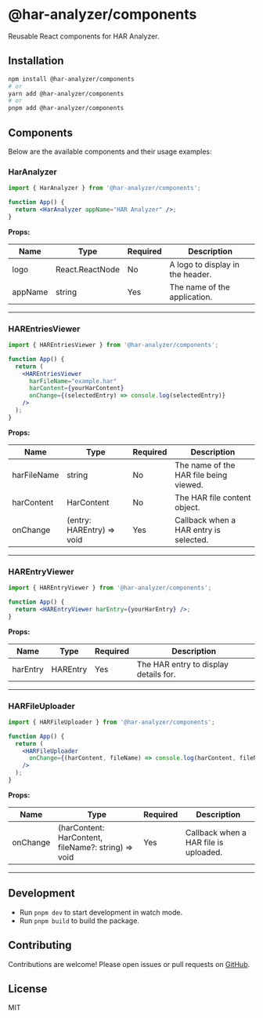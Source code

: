 # @har-analyzer/components

Reusable React components for HAR Analyzer.

## Installation

```sh
npm install @har-analyzer/components
# or
yarn add @har-analyzer/components
# or
pnpm add @har-analyzer/components
```

## Components

Below are the available components and their usage examples:

### HarAnalyzer

```jsx
import { HarAnalyzer } from '@har-analyzer/components';

function App() {
  return <HarAnalyzer appName="HAR Analyzer" />;
}
```

**Props:**

| Name      | Type            | Required | Description                          |
|-----------|-----------------|----------|--------------------------------------|
| logo      | React.ReactNode | No       | A logo to display in the header.    |
| appName   | string          | Yes      | The name of the application.        |

---

### HAREntriesViewer

```jsx
import { HAREntriesViewer } from '@har-analyzer/components';

function App() {
  return (
    <HAREntriesViewer
      harFileName="example.har"
      harContent={yourHarContent}
      onChange={(selectedEntry) => console.log(selectedEntry)}
    />
  );
}
```

**Props:**

| Name          | Type                          | Required | Description                                      |
|---------------|-------------------------------|----------|--------------------------------------------------|
| harFileName   | string                        | No       | The name of the HAR file being viewed.          |
| harContent    | HarContent                    | No       | The HAR file content object.                    |
| onChange      | (entry: HAREntry) => void     | Yes      | Callback when a HAR entry is selected.          |

---

### HAREntryViewer

```jsx
import { HAREntryViewer } from '@har-analyzer/components';

function App() {
  return <HAREntryViewer harEntry={yourHarEntry} />;
}
```

**Props:**

| Name      | Type      | Required | Description                          |
|-----------|-----------|----------|--------------------------------------|
| harEntry  | HAREntry  | Yes      | The HAR entry to display details for.|

---

### HARFileUploader

```jsx
import { HARFileUploader } from '@har-analyzer/components';

function App() {
  return (
    <HARFileUploader
      onChange={(harContent, fileName) => console.log(harContent, fileName)}
    />
  );
}
```

**Props:**

| Name      | Type                                      | Required | Description                                      |
|-----------|-------------------------------------------|----------|--------------------------------------------------|
| onChange  | (harContent: HarContent, fileName?: string) => void | Yes      | Callback when a HAR file is uploaded.           |

---

## Development

- Run `pnpm dev` to start development in watch mode.
- Run `pnpm build` to build the package.

## Contributing

Contributions are welcome! Please open issues or pull requests on [GitHub](https://github.com/theallanjoshua/har-analyzer).

## License

MIT